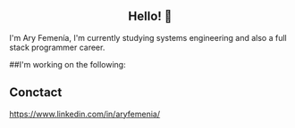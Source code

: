 <h2 align="center"> Hello! 👋</h2>

I'm Ary Femenía, I'm currently studying systems engineering and also a full stack programmer career.

##I'm working on the following:

<!--
**ary8855/ary8855** is a ✨ _special_ ✨ repository because its `README.md` (this file) appears on your GitHub profile.

Here are some ideas to get you started:

- 🔭 I’m currently working on ...
- 🌱 I’m currently learning ...
- 👯 I’m looking to collaborate on ...
- 🤔 I’m looking for help with ...
- 💬 Ask me about ...
- 📫 How to reach me: ...
- ⚡ Fun fact: ...
-->

## Conctact
https://www.linkedin.com/in/aryfemenia/
